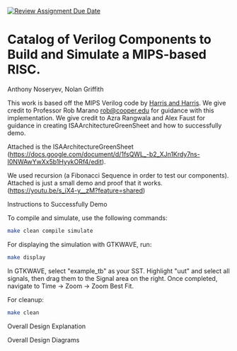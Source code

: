 [![Review Assignment Due Date](https://classroom.github.com/assets/deadline-readme-button-24ddc0f5d75046c5622901739e7c5dd533143b0c8e959d652212380cedb1ea36.svg)](https://classroom.github.com/a/pelSJLGu)

# Catalog of Verilog Components to Build and Simulate a MIPS-based RISC.

Anthony Noseryev, Nolan Griffith

This work is based off the MIPS Verilog code by [Harris and Harris](https://pages.hmc.edu/harris/ddca/ddca2e.html). We give credit to Professor Rob Marano <rob@cooper.edu> for guidance with this implementation. We give credit to Azra Rangwala and Alex Faust for guidance in creating ISAArchitectureGreenSheet and how to successfully demo. 

Attached is the ISAArchitectureGreenSheet (https://docs.google.com/document/d/1fsQWL_-b2_XJn1Krdy7ns-I0NWAwYwXx5b1HyykORf4/edit).


We used recursion (a Fibonacci Sequence in order to test our components). 
Attached is just a small demo and proof that it works. (https://youtu.be/s_iX4-y__zM?feature=shared)

Instructions to Successfully Demo

To compile and simulate, use the following commands:

```bash
make clean compile simulate
```

For displaying the simulation with GTKWAVE, run:

```bash
make display
```

In GTKWAVE, select "example_tb" as your SST. Highlight "uut" and select all signals, then drag them to the Signal area on the right. Once completed, navigate to Time -> Zoom -> Zoom Best Fit.

For cleanup:
```bash
make clean
```

Overall Design Explanation


Overall Design Diagrams





























